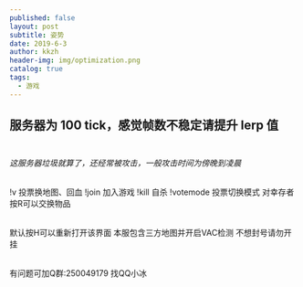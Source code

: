 ```yaml
---
published: false
layout: post
subtitle: 姿势
date: 2019-6-3
author: kkzh
header-img: img/optimization.png
catalog: true
tags:
  - 游戏
---
```



 ## 服务器为 100 tick，感觉帧数不稳定请提升 lerp 值<br><br>
  
 _这服务器垃圾就算了，还经常被攻击，一般攻击时间为傍晚到凌晨_ <br><br>
  
!v  投票换地图、回血
!join 加入游戏
!kill 自杀
!votemode  投票切换模式
对幸存者按R可以交换物品<br><br>
  
 默认按H可以重新打开该界面
本服包含三方地图并开启VAC检测
不想封号请勿开挂<br><br>
  
有问题可加Q群:250049179
找QQ小冰  
  
  

